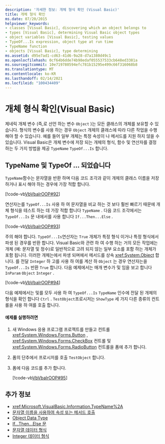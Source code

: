 ```yaml
---
description: '자세한 정보: 개체 형식 확인 (Visual Basic)'
title: 개체 형식 확인
ms.date: 07/20/2015
helpviewer_keywords:
- classes [Visual Basic], discovering which an object belongs to
- types [Visual Basic], determining Visual Basic object types
- object variables [Visual Basic], testing values
- TypeOf...Is expression, object type at run time
- TypeName function
- objects [Visual Basic], type determining
ms.assetid: d95e7ad1-cd63-41d6-9a28-d7a1380d49c1
ms.openlocfilehash: 0cf64b6dde74b98edaf055537533cb648ed3381a
ms.sourcegitcommit: 10e719780594efc781b15295e499c66f316068b8
ms.translationtype: MT
ms.contentlocale: ko-KR
ms.lasthandoff: 02/14/2021
ms.locfileid: "100434409"
---
```

# <a name="determining-object-type-visual-basic"></a>개체 형식 확인(Visual Basic)

제네릭 개체 변수 (즉,로 선언 하는 변수 `Object` )는 모든 클래스의 개체를 보유할 수 있습니다. 형식의 변수를 사용 하는 경우 `Object` 개체의 클래스에 따라 다른 작업을 수행 해야 할 수 있습니다. 예를 들어 일부 개체는 특정 속성이 나 메서드를 지원 하지 않을 수 있습니다. Visual Basic은 개체 변수에 저장 되는 개체의 형식, 함수 및 연산자를 결정 하는 두 가지 방법을 제공 `TypeName` `TypeOf...Is` 합니다.  
  
## <a name="typename-and-typeofis"></a>TypeName 및 TypeOf ... 되었습니다  

 `TypeName`함수는 문자열을 반환 하며 다음 코드 조각과 같이 개체의 클래스 이름을 저장 하거나 표시 해야 하는 경우에 가장 적합 합니다.  
  
 [!code-vb[VbVbalrOOP#92](~/samples/snippets/visualbasic/VS_Snippets_VBCSharp/VbVbalrOOP/VB/OOP.vb#92)]  
  
 연산자는를 `TypeOf...Is` 사용 하 여 문자열을 비교 하는 것 보다 훨씬 빠르기 때문에 개체 형식을 테스트 하는 데 가장 적합 합니다 `TypeName` . 다음 코드 조각에서는 `TypeOf...Is` 문 내에서를 사용 합니다 `If...Then...Else` .  
  
 [!code-vb[VbVbalrOOP#93](~/samples/snippets/visualbasic/VS_Snippets_VBCSharp/VbVbalrOOP/VB/OOP.vb#93)]  
  
 주의 해야 합니다. `TypeOf...Is`연산자는 `True` 개체가 특정 형식 이거나 특정 형식에서 파생 된 경우를 반환 합니다. Visual Basic와 관련 하 여 수행 하는 거의 모든 작업에는 개체 (예: 문자열 및 정수)로 일반적으로 고려 되지 않는 일부 요소를 포함 하는 개체가 포함 됩니다. 이러한 개체는에서 파생 되며에서 메서드를 상속 <xref:System.Object> 합니다. 를 전달 `Integer` 하 고를 사용 하 여를 계산 하 `Object` 는 경우 연산자는을 `TypeOf...Is` 반환 `True` 합니다. 다음 예제에서는 매개 변수가 및 임을 보고 합니다 `InParam` `Object` `Integer` .  
  
 [!code-vb[VbVbalrOOP#94](~/samples/snippets/visualbasic/VS_Snippets_VBCSharp/VbVbalrOOP/VB/OOP.vb#94)]  
  
 다음 예제에서는 및를 모두 사용 하 여 `TypeOf...Is` `TypeName` 인수에 전달 된 개체의 형식을 확인 합니다 `Ctrl` . `TestObject`프로시저는 `ShowType` 세 가지 다른 종류의 컨트롤을 사용 하 여를 호출 합니다.  
  
#### <a name="to-run-the-example"></a>예제를 실행하려면  
  
1. 새 Windows 응용 프로그램 프로젝트를 만들고 컨트롤 <xref:System.Windows.Forms.Button> , <xref:System.Windows.Forms.CheckBox> 컨트롤 및 <xref:System.Windows.Forms.RadioButton> 컨트롤을 폼에 추가 합니다.  
  
2. 폼의 단추에서 프로시저를 호출 `TestObject` 합니다.  
  
3. 폼에 다음 코드를 추가 합니다.  
  
     [!code-vb[VbVbalrOOP#95](~/samples/snippets/visualbasic/VS_Snippets_VBCSharp/VbVbalrOOP/VB/OOP.vb#95)]  
  
## <a name="see-also"></a>추가 정보

- <xref:Microsoft.VisualBasic.Information.TypeName%2A>
- [문자열 이름을 사용하여 속성 또는 메서드 호출](calling-a-property-or-method-using-a-string-name.md)
- [Object Data Type](../../../language-reference/data-types/object-data-type.md)
- [If...Then...Else 문](../../../language-reference/statements/if-then-else-statement.md)
- [문자열 데이터 형식](../../../language-reference/data-types/string-data-type.md)
- [Integer 데이터 형식](../../../language-reference/data-types/integer-data-type.md)
